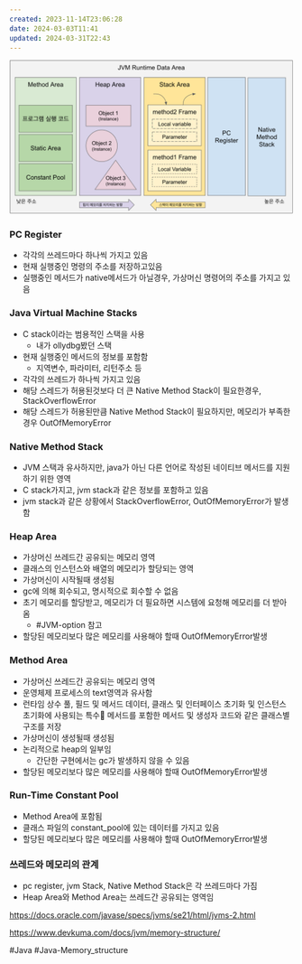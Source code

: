```yaml
---
created: 2023-11-14T23:06:28
date: 2024-03-03T11:41
updated: 2024-03-31T22:43
---
```

![Pasted image 20231117232133](real-resource-image/Pasted%20image%2020231117232133.png)
### PC Register
- 각각의 쓰레드마다 하나씩 가지고 있음
- 현재 실행중인 명령의 주소를 저장하고있음
- 실행중인 메서드가 native메서드가 아닐경우, 가상머신 명령어의 주소를 가지고 있음
### Java Virtual Machine Stacks
- C stack이라는 범용적인 스택을 사용
	- 내가 ollydbg봤던 스택
- 현재 실행중인 메서드의 정보를 포함함
	- 지역변수, 파라미터, 리턴주소 등
- 각각의 쓰레드가 하나씩 가지고 있음
- 해당 스레드가 허용된것보다 더 큰 Native Method Stack이 필요한경우, StackOverflowError
- 해당 스레드가 허용된만큼 Native Method Stack이 필요하지만, 메모리가 부족한 경우 OutOfMemoryError
### Native Method Stack
- JVM 스택과 유사하지만, java가 아닌 다른 언어로 작성된 네이티브 메서드를 지원하기 위한 영역
- C stack가지고, jvm stack과 같은 정보를 포함하고 있음
- jvm stack과 같은 상황에서 StackOverflowError, OutOfMemoryError가 발생함
### Heap Area
- 가상머신 쓰레드간 공유되는 메모리 영역
- 클래스의 인스턴스와 배열의 메모리가 할당되는 영역
- 가상머신이 시작될때 생성됨
- gc에 의해 회수되고, 명시적으로 회수할 수 없음
- 초기 메모리를 할당받고, 메모리가 더 필요하면 시스템에 요청해 메모리를 더 받아옴
	- #JVM-option 참고
- 할당된 메모리보다 많은 메모리를 사용해야 할때 OutOfMemoryError발생
### Method Area
- 가상머신 쓰레드간 공유되는 메모리 영역
- 운영체제 프로세스의 text영역과 유사함
- 런타임 상수 풀, 필드 및 메서드 데이터, 클래스 및 인터페이스 초기화 및 인스턴스 초기화에 사용되는 특수 메서드를 포함한 메서드 및 생성자 코드와 같은 클래스별 구조를 저장
- 가상머신이 생성될때 생성됨
- 논리적으로 heap의 일부임
	- 간단한 구현에서는 gc가 발생하지 않을 수 있음
- 할당된 메모리보다 많은 메모리를 사용해야 할때 OutOfMemoryError발생
### Run-Time Constant Pool
- Method Area에 포함됨
- 클래스 파일의 constant_pool에 있는 데이터를 가지고 있음
- 할당된 메모리보다 많은 메모리를 사용해야 할때 OutOfMemoryError발생
### 쓰레드와 메모리의 관계
- pc register, jvm Stack, Native Method Stack은 각 쓰레드마다 가짐
- Heap Area와 Method Area는 쓰레드간 공유되는 영역임


https://docs.oracle.com/javase/specs/jvms/se21/html/jvms-2.html

https://www.devkuma.com/docs/jvm/memory-structure/

#Java 
#Java-Memory_structure